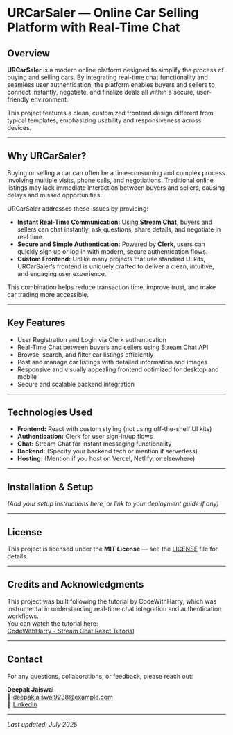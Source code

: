 # URCarSaler — Online Car Selling Platform with Real-Time Chat

## Overview

**URCarSaler** is a modern online platform designed to simplify the process of buying and selling cars. By integrating real-time chat functionality and seamless user authentication, the platform enables buyers and sellers to connect instantly, negotiate, and finalize deals all within a secure, user-friendly environment.

This project features a clean, customized frontend design different from typical templates, emphasizing usability and responsiveness across devices.

---

## Why URCarSaler?

Buying or selling a car can often be a time-consuming and complex process involving multiple visits, phone calls, and negotiations. Traditional online listings may lack immediate interaction between buyers and sellers, causing delays and missed opportunities.

URCarSaler addresses these issues by providing:

- **Instant Real-Time Communication:** Using **Stream Chat**, buyers and sellers can chat instantly, ask questions, share details, and negotiate in real time.
- **Secure and Simple Authentication:** Powered by **Clerk**, users can quickly sign up or log in with modern, secure authentication flows.
- **Custom Frontend:** Unlike many projects that use standard UI kits, URCarSaler’s frontend is uniquely crafted to deliver a clean, intuitive, and engaging user experience.

This combination helps reduce transaction time, improve trust, and make car trading more accessible.

---

## Key Features

- User Registration and Login via Clerk authentication
- Real-Time Chat between buyers and sellers using Stream Chat API
- Browse, search, and filter car listings efficiently
- Post and manage car listings with detailed information and images
- Responsive and visually appealing frontend optimized for desktop and mobile
- Secure and scalable backend integration

---

## Technologies Used

- **Frontend:** React with custom styling (not using off-the-shelf UI kits)
- **Authentication:** Clerk for user sign-in/up flows
- **Chat:** Stream Chat for instant messaging functionality
- **Backend:** (Specify your backend tech or mention if serverless)
- **Hosting:** (Mention if you host on Vercel, Netlify, or elsewhere)

---

## Installation & Setup

*(Add your setup instructions here, or link to your deployment guide if any)*

---

## License

This project is licensed under the **MIT License** — see the [LICENSE](LICENSE) file for details.

---

## Credits and Acknowledgments

This project was built following the tutorial by CodeWithHarry, which was instrumental in understanding real-time chat integration and authentication workflows.  
You can watch the tutorial here:  
[CodeWithHarry - Stream Chat React Tutorial](https://youtu.be/5Oy8tVY8BNs?si=--ICKJVEzMD_vDxM)

---

## Contact

For any questions, collaborations, or feedback, please reach out:  

**Deepak Jaiswal**  
📧 deepakjaiswal9238@example.com  
🔗 [LinkedIn](https://www.linkedin.com/in/deepakjaiswal09/)

---

*Last updated: July 2025*
